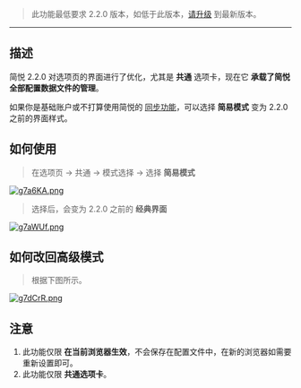 >  此功能最低要求 2.2.0 版本，如低于此版本，[请升级](http://ksria.com/simpread/) 到最新版本。

***

## 描述

简悦 2.2.0 对选项页的界面进行了优化，尤其是 **共通** 选项卡，现在它 **承载了简悦全部配置数据文件的管理**。

如果你是基础账户或不打算使用简悦的 [同步功能](同步)，可以选择 **简易模式** 变为 2.2.0 之前的界面样式。

## 如何使用

> 在选项页 → 共通 → 模式选择 → 选择 **简易模式**

[![g7a6KA.png](https://z3.ax1x.com/2021/05/21/g7a6KA.png)](https://imgtu.com/i/g7a6KA)

> 选择后，会变为 2.2.0 之前的 **经典界面**

[![g7aWUf.png](https://z3.ax1x.com/2021/05/21/g7aWUf.png)](https://imgtu.com/i/g7aWUf)

## 如何改回高级模式

> 根据下图所示。

[![g7dCrR.png](https://z3.ax1x.com/2021/05/21/g7dCrR.png)](https://imgtu.com/i/g7dCrR)

## 注意

1. 此功能仅限 **在当前浏览器生效**，不会保存在配置文件中，在新的浏览器如需要重新设置即可。
2. 此功能仅限 **共通选项卡**。